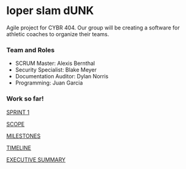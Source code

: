 # loper slam dUNK
Agile project for CYBR 404. Our group will be creating a software for athletic coaches to organize their teams.

### Team and Roles
- SCRUM Master: Alexis Bernthal
- Security Specialist: Blake Meyer
- Documentation Auditor: Dylan Norris
- Programming: Juan Garcia

### Work so far!
[SPRINT 1](https://github.com/alexisbernt/loper-slam-dUNK/blob/059cdbffd079b85cec7e9e391144c254c888d310/Documentation/Week%201/Outline3-27.jpeg)

[SCOPE](https://github.com/alexisbernt/loper-slam-dUNK/blob/906a9aafb52e05362f1690cd5bad9c498808643c/Documentation/Week%201/4.2.md)

[MILESTONES](https://github.com/alexisbernt/loper-slam-dUNK/blob/906a9aafb52e05362f1690cd5bad9c498808643c/Documentation/Week%201/4.2.md)

[TIMELINE](https://github.com/alexisbernt/loper-slam-dUNK/blob/906a9aafb52e05362f1690cd5bad9c498808643c/Documentation/Week%201/Agile%20Timeline.jpeg)

[EXECUTIVE SUMMARY](https://github.com/alexisbernt/loper-slam-dUNK/blob/906a9aafb52e05362f1690cd5bad9c498808643c/Documentation/Week%201/4.2.md)
